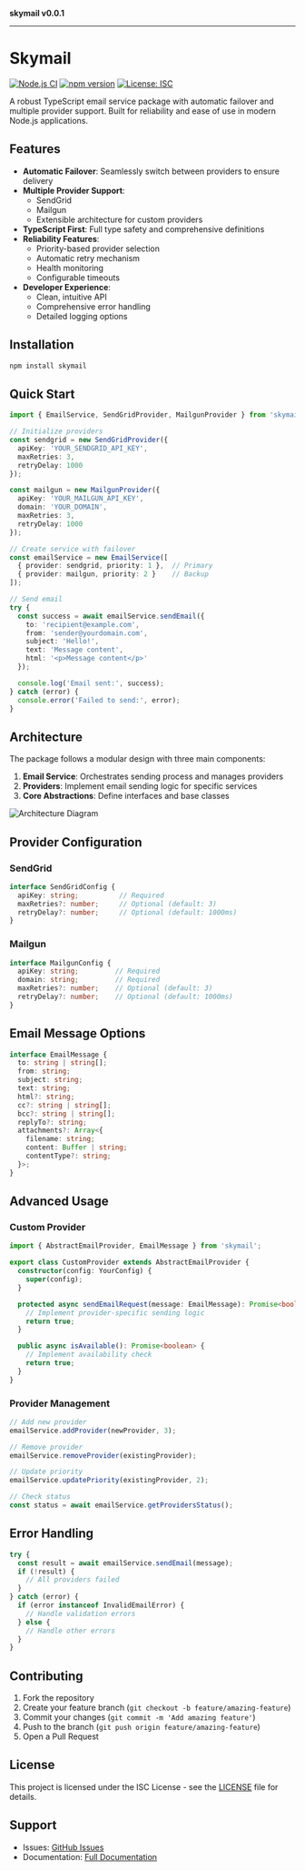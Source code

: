 **skymail v0.0.1**

***

# Skymail

[![Node.js CI](https://github.com/JailsonJr-BR/skymail/workflows/Node.js%20CI/badge.svg)](https://github.com/JailsonJr-BR/skymail/actions)
[![npm version](https://badge.fury.io/js/email-service-package.svg)](https://badge.fury.io/js/skymail)
[![License: ISC](https://img.shields.io/badge/License-ISC-blue.svg)](https://opensource.org/licenses/ISC)

A robust TypeScript email service package with automatic failover and multiple provider support. Built for reliability and ease of use in modern Node.js applications.

## Features

- **Automatic Failover**: Seamlessly switch between providers to ensure delivery
- **Multiple Provider Support**: 
  - SendGrid
  - Mailgun
  - Extensible architecture for custom providers
- **TypeScript First**: Full type safety and comprehensive definitions
- **Reliability Features**:
  - Priority-based provider selection
  - Automatic retry mechanism
  - Health monitoring
  - Configurable timeouts
- **Developer Experience**:
  - Clean, intuitive API
  - Comprehensive error handling
  - Detailed logging options

## Installation

```bash
npm install skymail
```

## Quick Start

```typescript
import { EmailService, SendGridProvider, MailgunProvider } from 'skymail';

// Initialize providers
const sendgrid = new SendGridProvider({
  apiKey: 'YOUR_SENDGRID_API_KEY',
  maxRetries: 3,
  retryDelay: 1000
});

const mailgun = new MailgunProvider({
  apiKey: 'YOUR_MAILGUN_API_KEY',
  domain: 'YOUR_DOMAIN',
  maxRetries: 3,
  retryDelay: 1000
});

// Create service with failover
const emailService = new EmailService([
  { provider: sendgrid, priority: 1 },  // Primary
  { provider: mailgun, priority: 2 }    // Backup
]);

// Send email
try {
  const success = await emailService.sendEmail({
    to: 'recipient@example.com',
    from: 'sender@yourdomain.com',
    subject: 'Hello!',
    text: 'Message content',
    html: '<p>Message content</p>'
  });

  console.log('Email sent:', success);
} catch (error) {
  console.error('Failed to send:', error);
}
```

## Architecture

The package follows a modular design with three main components:

1. **Email Service**: Orchestrates sending process and manages providers
2. **Providers**: Implement email sending logic for specific services
3. **Core Abstractions**: Define interfaces and base classes

![Architecture Diagram](docs/images/architecture.png)

## Provider Configuration

### SendGrid
```typescript
interface SendGridConfig {
  apiKey: string;          // Required
  maxRetries?: number;     // Optional (default: 3)
  retryDelay?: number;     // Optional (default: 1000ms)
}
```

### Mailgun
```typescript
interface MailgunConfig {
  apiKey: string;         // Required
  domain: string;         // Required
  maxRetries?: number;    // Optional (default: 3)
  retryDelay?: number;    // Optional (default: 1000ms)
}
```

## Email Message Options

```typescript
interface EmailMessage {
  to: string | string[];
  from: string;
  subject: string;
  text: string;
  html?: string;
  cc?: string | string[];
  bcc?: string | string[];
  replyTo?: string;
  attachments?: Array<{
    filename: string;
    content: Buffer | string;
    contentType?: string;
  }>;
}
```

## Advanced Usage

### Custom Provider

```typescript
import { AbstractEmailProvider, EmailMessage } from 'skymail';

export class CustomProvider extends AbstractEmailProvider {
  constructor(config: YourConfig) {
    super(config);
  }

  protected async sendEmailRequest(message: EmailMessage): Promise<boolean> {
    // Implement provider-specific sending logic
    return true;
  }

  public async isAvailable(): Promise<boolean> {
    // Implement availability check
    return true;
  }
}
```

### Provider Management

```typescript
// Add new provider
emailService.addProvider(newProvider, 3);

// Remove provider
emailService.removeProvider(existingProvider);

// Update priority
emailService.updatePriority(existingProvider, 2);

// Check status
const status = await emailService.getProvidersStatus();
```

## Error Handling

```typescript
try {
  const result = await emailService.sendEmail(message);
  if (!result) {
    // All providers failed
  }
} catch (error) {
  if (error instanceof InvalidEmailError) {
    // Handle validation errors
  } else {
    // Handle other errors
  }
}
```

## Contributing

1. Fork the repository
2. Create your feature branch (`git checkout -b feature/amazing-feature`)
3. Commit your changes (`git commit -m 'Add amazing feature'`)
4. Push to the branch (`git push origin feature/amazing-feature`)
5. Open a Pull Request

## License

This project is licensed under the ISC License - see the [LICENSE](_media/LICENSE) file for details.

## Support

- Issues: [GitHub Issues](https://github.com/JailsonJr-BR/skymail/issues)
- Documentation: [Full Documentation](https://github.com/JailsonJr-BR/skymail/docs)
